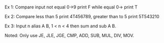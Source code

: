 Ex 1: Compare input not equal 0->9 print F while equal 0-> print T

Ex 2: Compare less than 5 print 4T456789, greater than to 5 print 5T543210

Ex 3: Input n alias A B, 1 < n < 4 then sum and sub A B. 

Noted: Only use JE, JLE, JGE, CMP, ADD, SUB, MUL, DIV, MOV.